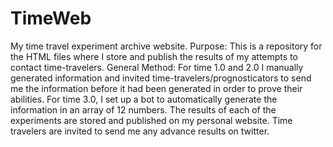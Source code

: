 # TimeWeb
My time travel experiment archive website.
Purpose:
This is a repository for the HTML files where I store and publish the results of my attempts to contact time-travelers.
General Method:
For time 1.0 and 2.0 I manually generated information and invited time-travelers/prognosticators to send me the information before it had been generated in order to prove their abilities. For time 3.0, I set up a bot to automatically generate the information in an array of 12 numbers. The results of each of the experiments are stored and published on my personal website. Time travelers are invited to send me any advance results on twitter.
